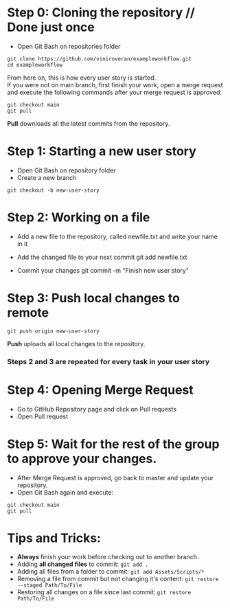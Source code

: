 # Step 0: Cloning the repository // Done just once
- Open Git Bash on repositories folder

```
git clone https://github.com/viniroveran/exampleworkflow.git
cd exampleworkflow
```
From here on, this is how every user story is started.  
If you were not on main branch, first finish your work, open a merge request and execute the following commands after your merge request is approved:  
```
git checkout main
git pull
```
**Pull** downloads all the latest commits from the repository.

# Step 1: Starting a new user story
- Open Git Bash on repository folder
- Create a new branch

```
git checkout -b new-user-story
```

# Step 2: Working on a file
- Add a new file to the repository, called newfile.txt and write your name in it
- Add the changed file to your next commit
	git add newfile.txt

- Commit your changes
	git commit -m "Finish new user story"

# Step 3: Push local changes to remote
```
git push origin new-user-story
```
**Push** uploads all local changes to the repository.

### Steps 2 and 3 are repeated for every task in your user story

# Step 4: Opening Merge Request
- Go to GitHub Repository page and click on Pull requests
- Open Pull request

# Step 5: Wait for the rest of the group to approve your changes.
- After Merge Request is approved, go back to master and update your repository.
- Open Git Bash again and execute:
```
git checkout main
git pull
```

# Tips and Tricks:
- **Always** finish your work before checking out to another branch.
- Adding **all changed files** to commit:
	`git add .`
- Adding all files from a folder to commit:
	`git add Assets/Scripts/*`
- Removing a file from commit but not changing it's content:
    `git restore --staged Path/To/File`
- Restoring all changes on a file since last commit:
    `git restore Path/To/File`
